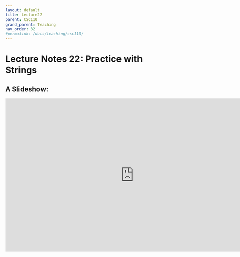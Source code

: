 ```yaml
---
layout: default
title: Lecture22
parent: CSC110
grand_parent: Teaching
nav_order: 32
#permalink: /docs/teaching/csc110/
---  
```

  

Lecture Notes 22: Practice with Strings
===========================================



A Slideshow:
---------------

<iframe src="https://docs.google.com/presentation/d/e/2PACX-1vTwR2JumTURy6Hd0WfcB7ZWsmICTv5RIH8da0V93FfY7Ac5ucYn8svaqiROk52AD5OLfaaVNJuNGPvi/embed?start=false&loop=false&delayms=60000" frameborder="0" width="800" height="479" allowfullscreen="true" mozallowfullscreen="true" webkitallowfullscreen="true"></iframe>
